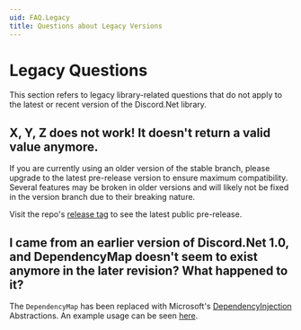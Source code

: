 ```yaml
---
uid: FAQ.Legacy
title: Questions about Legacy Versions
---
```


# Legacy Questions

This section refers to legacy library-related questions that do not
apply to the latest or recent version of the Discord.Net library.

## X, Y, Z does not work! It doesn't return a valid value anymore.

If you are currently using an older version of the stable branch,
please upgrade to the latest pre-release version to ensure maximum
compatibility. Several features may be broken in older
versions and will likely not be fixed in the version branch due to
their breaking nature.

Visit the repo's [release tag] to see the latest public pre-release.

[release tag]: https://github.com/discord-net/Discord.Net/releases

## I came from an earlier version of Discord.Net 1.0, and DependencyMap doesn't seem to exist anymore in the later revision? What happened to it?

The `DependencyMap` has been replaced with Microsoft's
[DependencyInjection] Abstractions. An example usage can be seen
[here](https://github.com/foxbot/DiscordBotBase/blob/csharp/src/DiscordBot/Program.cs#L36).

[DependencyInjection]: https://docs.microsoft.com/en-us/aspnet/core/fundamentals/dependency-injection
